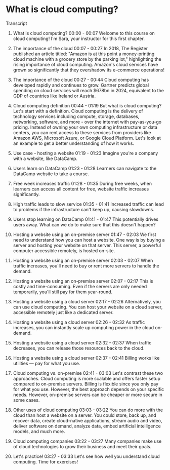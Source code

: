 # What is cloud computing?

Transcript
1. What is cloud computing?
00:00 - 00:07
Welcome to this course on cloud computing! I'm Sara, your instructor for this first chapter.

2. The importance of the cloud
00:07 - 00:27
In 2018, The Register published an article titled: "Amazon is at this point a money-printing cloud machine with a grocery store by the parking lot," highlighting the rising importance of cloud computing. Amazon's cloud services have grown so significantly that they overshadow its e-commerce operations!

3. The importance of the cloud
00:27 - 00:44
Cloud computing has developed rapidly and continues to grow. Gartner predicts global spending on cloud services will reach $678bn in 2024, equivalent to the GDP of countries like Ireland or Austria.

4. Cloud computing definition
00:44 - 01:19
But what is cloud computing? Let's start with a definition. Cloud computing is the delivery of technology services including compute, storage, databases, networking, software, and more - over the internet with pay-as-you-go pricing. Instead of owning your own computing infrastructure or data centers, you can rent access to these services from providers like Amazon AWS, Microsoft Azure, or Google Cloud Platform. Let's look at an example to get a better understanding of how it works.

5. Use case - hosting a website
01:19 - 01:23
Imagine you're a company with a website, like DataCamp.

6. Users learn on DataCamp
01:23 - 01:28
Learners can navigate to the DataCamp website to take a course.

7. Free week increases traffic
01:28 - 01:35
During free weeks, when learners can access all content for free, website traffic increases significantly.

8. High traffic leads to slow service
01:35 - 01:41
Increased traffic can lead to problems if the infrastructure can't keep up, causing slowdowns.

9. Users stop learning on DataCamp
01:41 - 01:47
This potentially drives users away. What can we do to make sure that this doesn't happen?

10. Hosting a website using an on-premise server
01:47 - 02:03
We first need to understand how you can host a website. One way is by buying a server and hosting your website on that server. This server, a powerful computer accessible remotely, is hosted on-site.

11. Hosting a website using an on-premise server
02:03 - 02:07
When traffic increases, you'll need to buy or rent more servers to handle the demand.

12. Hosting a website using an on-premise server
02:07 - 02:17
This is costly and time-consuming. Even if the servers are only needed temporarily, you'll still pay for them year-round.

13. Hosting a website using a cloud server
02:17 - 02:26
Alternatively, you can use cloud computing. You can host your website on a cloud server, accessible remotely just like a dedicated server.

14. Hosting a website using a cloud server
02:26 - 02:32
As traffic increases, you can instantly scale up computing power in the cloud on-demand.

15. Hosting a website using a cloud server
02:32 - 02:37
When traffic decreases, you can release those resources back to the cloud.

16. Hosting a website using a cloud server
02:37 - 02:41
Billing works like utilities — pay for what you use.

17. Cloud computing vs. on-premise
02:41 - 03:03
Let's contrast these two approaches. Cloud computing is more scalable and offers faster setup compared to on-premise servers. Billing is flexible since you only pay for what you use. However, the best approach depends on your specific needs. However, on-premise servers can be cheaper or more secure in some cases.

18. Other uses of cloud computing
03:03 - 03:22
You can do more with the cloud than host a website on a server. You could store, back up, and recover data, create cloud-native applications, stream audio and video, deliver software on demand, analyze data, embed artificial intelligence models, and much more.

19. Cloud computing companies
03:22 - 03:27
Many companies make use of cloud technologies to grow their business and meet their goals.

20. Let's practice!
03:27 - 03:33
Let's see how well you understand cloud computing. Time for exercises!

